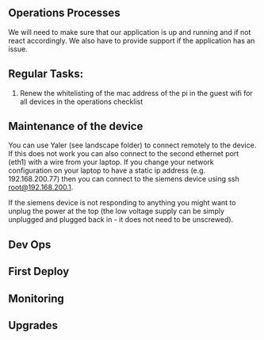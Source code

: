 ## Operations Processes

We will need to make sure that our application is up and running and if not react accordingly. We also have to provide support if the application has an issue.

## Regular Tasks:
1. Renew the whitelisting of the mac address of the pi in the guest wifi for all devices in the operations checklist

## Maintenance of the device

You can use Yaler (see landscape folder) to connect remotely to the device. If this does not work you can also connect to the second ethernet port (eth1) with a wire from your laptop. If you change your network configuration on your laptop to have a static ip address (e.g. 192.168.200.77) then you can connect to the siemens device using ssh root@192.168.200.1.

If the siemens device is not responding to anything you might want to unplug the power at the top (the low voltage supply can be simply unplugged and plugged back in - it does not need to be unscrewed).

## Dev Ops

## First Deploy

## Monitoring

## Upgrades